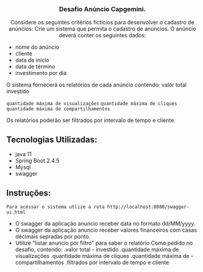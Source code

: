 <h3 align="center">
  Desafio Anúncio Capgemini.
</h3>

<p align="center">
Considere os seguintes critérios fictícios para desenvolver o cadastro de anúncios: 
Crie um sistema que permita o cadastro de anúncios. O anúncio deverá conter os seguintes dados:

- nome do anúncio
- cliente
- data de início
- data de término
- investimento por dia
 
O sistema fornecerá os relatórios de cada anúncio contendo:
valor total investido

`quantidade máxima de visualizações`
`quantidade máxima de cliques`
`quantidade máxima de compartilhamentos`

Os relatórios poderão ser filtrados por intervalo de tempo e cliente.</p>
 

## Tecnologias Utilizadas:

- java 11
- Spring Boot 2.4.5 
- Mysql 
- swagger



## Instruções:
`Para acessar o sistema utlize a rota http://localhost:8080/swagger-ui.html`

- O swagger da aplicação anuncio receber data no formato dd/MM/yyyy.
- O swagger da aplicação anuncio receber valores financeiros com casas décimais sepradas por ponto.
- Utilize "listar anuncio por filtro" para saber o relatório Como pedido no desafio, contendo: .valor total - investido .quantidade máxima de visualizações .quantidade máxima de cliques .quantidade máxima de - compartilhamentos .filtrados por intervalo de tempo e cliente
 
 
